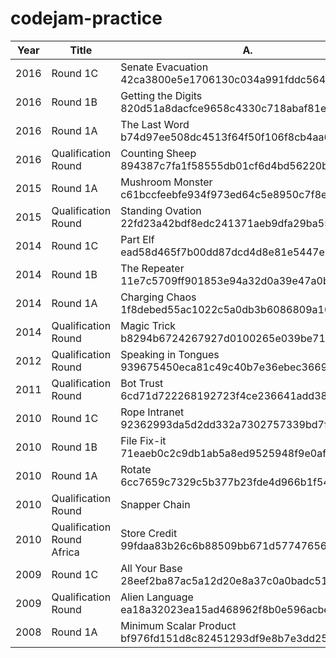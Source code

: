 # codejam-practice

Year | Title | A. | B. | C. | D.
--- | --- | --- | --- | --- | ---
2016 | Round 1C | Senate Evacuation 42ca3800e5e1706130c034a991fddc56400eef33 |  |  |
2016 | Round 1B | Getting the Digits 820d51a8dacfce9658c4330c718abaf81e795b05 |  |  |
2016 | Round 1A | The Last Word b74d97ee508dc4513f64f50f106f8cb4aa6d1465 |  |  |
2016 | Qualification Round | Counting Sheep 894387c7fa1f58555db01cf6d4bd56220bf1cee0 | Revenge of the Pancakes a7a7a5c3b12b25da639bc0c9e87cbfdfcbb3f7f0 |  |
2015 | Round 1A | Mushroom Monster c61bccfeebfe934f973ed64c5e8950c7f8ec28c4 | Haircut 4f83c467e894638f3ddd5d65d355406ef5dd8920 |  |
2015 | Qualification Round | Standing Ovation 22fd23a42bdf8edc241371aeb9dfa29ba5563de7 | Infinite House of Pancakes 3bf232596bf12f746841f767eb8e1ef19ba37537 | Dijkstra d7f5097ebbda4445e3de8ba5a36f13e2bf678a56 |
2014 | Round 1C | Part Elf ead58d465f7b00dd87dcd4d8e81e5447e534d582 |  |  |
2014 | Round 1B | The Repeater  11e7c5709ff901853e94a32d0a39e47a0b3fc6ce |  |  |
2014 | Round 1A | Charging Chaos 1f8debed55ac1022c5a0db3b6086809a1063b45f |  |  |
2014 | Qualification Round | Magic Trick b8294b6724267927d0100265e039be717eae2d06 | Cookie Clicker Alpha f972c732dc37bb5086e85d61d8b6c5dfeeabffb8 |  |
2012 | Qualification Round | Speaking in Tongues 939675450eca81c49c40b7e36ebec3669cab32f8 | Dancing With the Googlers bbb6452faa9891eaceccd74a34cee66be5212132 |  |
2011 | Qualification Round | Bot Trust 6cd71d722268192723f4ce236641add38997b0fe |  |  |
2010 | Round 1C | Rope Intranet 92362993da5d2dd332a7302757339bd7fcdbfb41 |  |  |
2010 | Round 1B | File Fix-it 71eaeb0c2c9db1ab5a8ed9525948f9e0af6049e1 |  |  |
2010 | Round 1A | Rotate 6cc7659c7329c5b377b23fde4d966b1f54fc3f77 |  |  |
2010 | Qualification Round | Snapper Chain |  |  |
2010 | Qualification Round Africa  | Store Credit 99fdaa83b26c6b88509bb671d57747656a96816b | Reverse Words 65d61146e57201a248aebbd2961d01c50ad4f6a2 |  |
2009 | Round 1C | All Your Base 28eef2ba87ac5a12d20e8a37c0a0badc51c2bdae |  |  |
2009 | Qualification Round | Alien Language ea18a32023ea15ad468962f8b0e596acbe023ceb |  |  |
2008 | Round 1A | Minimum Scalar Product bf976fd151d8c82451293df9e8b7e3dd25834ef6 |  |  |
